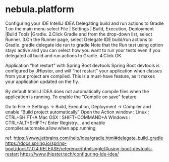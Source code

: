 # nebula.platform
Configuring your IDE
IntelliJ IDEA
Delegating build and run actions to Gradle
1.on the main menu select File | Settings | Build, Execution, Deployment |Build Tools |Gradle.
2.Click Gradle and from the drop-down list, select Runner.
3.On the Runner page, select Delegate IDE build/run actions to Gradle.
gradle delegate ide run to gradle
Note that the Run test using option stays active and you can select how you want to run your tests even if you delegated all build and run actions to Gradle.
4.Click OK.

Application “hot restart” with Spring Boot devtools
Spring Boot devtools is configured by JHipster, and will “hot restart” your application when classes from your project are compiled. This is a must-have feature, as it makes your application updated on the fly.

By default IntelliJ IDEA does not automatically compile files when the application is running. To enable the “Compile on save” feature:

Go to File -> Settings -> Build, Execution, Deployment -> Compiler and enable “Build project automatically”
Open the Action window :
Linux : CTRL+SHIFT+A
Mac OSX : SHIFT+COMMAND+A
Windows : CTRL+ALT+SHIFT+/
Enter Registry... and enable compiler.automake.allow.when.app.running

ref:
https://www.jetbrains.com/help/idea/gradle.html#delegate_build_gradle
https://docs.spring.io/spring-boot/docs/2.0.4.RELEASE/reference/htmlsingle/#using-boot-devtools-restart
https://www.jhipster.tech/configuring-ide-idea/